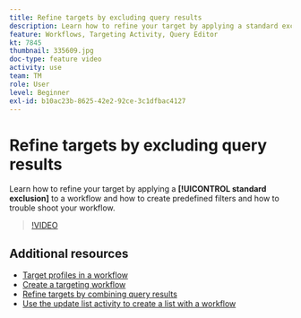 ```yaml
---
title: Refine targets by excluding query results
description: Learn how to refine your target by applying a standard exclusion to a workflow and how to create predefined filters and how to trouble shoot your workflow.
feature: Workflows, Targeting Activity, Query Editor
kt: 7845
thumbnail: 335609.jpg
doc-type: feature video
activity: use
team: TM
role: User
level: Beginner
exl-id: b10ac23b-8625-42e2-92ce-3c1dfbac4127
---
```

# Refine targets by excluding query results

Learn how to refine your target by applying a **[!UICONTROL standard exclusion]** to a workflow and how to create predefined filters and how to trouble shoot your workflow.

>[!VIDEO](https://video.tv.adobe.com/v/335609?quality=12)

## Additional resources

* [Target profiles in a workflow](/help/profile-management/target-profiles-in-a-workflow.md)
* [Create a targeting workflow](/help/process-management/create-a-targeting-workflow.md)
* [Refine targets by combining query results](/help/process-management/refine-targets-by-combining-query-results.md)
* [Use the update list activity to create a list with a workflow](/help/process-management/use-the-update-list-activity.md)
